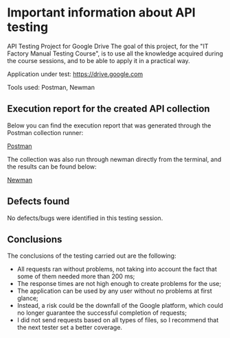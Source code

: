 # Important information about API testing

API Testing Project for Google Drive
The goal of this project, for the "IT Factory Manual Testing Course", is to use all the knowledge acquired during the course sessions, and to be able to apply it in a practical way.

Application under test: https://drive.google.com

Tools used: Postman, Newman

<h2>Execution report for the created API collection</h2>

Below you can find the execution report that was generated through the Postman collection runner:<br>

[Postman](https://github.com/PokaNorbert/GoogleDrive-API_Postman_Newman/blob/main/Postman_test_run.json)

The collection was also run through newman directly from the terminal, and the results can be found below:<br>

[Newman](https://github.com/PokaNorbert/GoogleDrive-API_Postman_Newman/blob/main/Executed_by_Newman.md)

<h2>Defects found</h2>

No defects/bugs were identified in this testing session.

<h2>Conclusions</h2>

The conclusions of the testing carried out are the following:
<ul>
<li>All requests ran without problems, not taking into account the fact that some of them needed more than 200 ms;</li>
<li>The response times are not high enough to create problems for the use;</li>
<li>The application can be used by any user without no problems at first glance;</li>
<li>Instead, a risk could be the downfall of the Google platform, which could no longer guarantee the successful completion of requests;</li>
<li>I did not send requests based on all types of files, so I recommend that the next tester set a better coverage.</li>
</ul>
